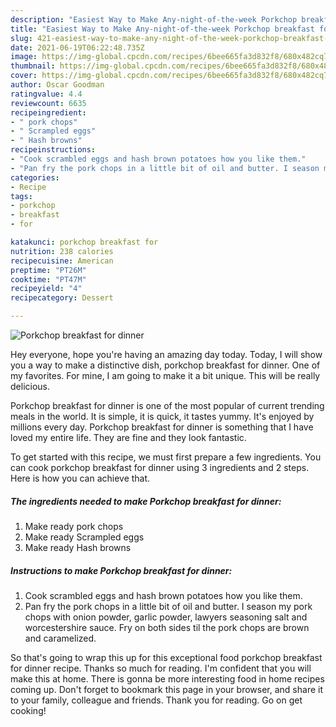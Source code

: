 ```yaml
---
description: "Easiest Way to Make Any-night-of-the-week Porkchop breakfast for dinner"
title: "Easiest Way to Make Any-night-of-the-week Porkchop breakfast for dinner"
slug: 421-easiest-way-to-make-any-night-of-the-week-porkchop-breakfast-for-dinner
date: 2021-06-19T06:22:48.735Z
image: https://img-global.cpcdn.com/recipes/6bee665fa3d832f8/680x482cq70/porkchop-breakfast-for-dinner-recipe-main-photo.jpg
thumbnail: https://img-global.cpcdn.com/recipes/6bee665fa3d832f8/680x482cq70/porkchop-breakfast-for-dinner-recipe-main-photo.jpg
cover: https://img-global.cpcdn.com/recipes/6bee665fa3d832f8/680x482cq70/porkchop-breakfast-for-dinner-recipe-main-photo.jpg
author: Oscar Goodman
ratingvalue: 4.4
reviewcount: 6635
recipeingredient:
- " pork chops"
- " Scrampled eggs"
- " Hash browns"
recipeinstructions:
- "Cook scrambled eggs and hash brown potatoes how you like them."
- "Pan fry the pork chops in a little bit of oil and butter. I season my pork chops with onion powder, garlic powder, lawyers seasoning salt and worcestershire sauce. Fry on both sides til the pork chops are brown and caramelized."
categories:
- Recipe
tags:
- porkchop
- breakfast
- for

katakunci: porkchop breakfast for 
nutrition: 238 calories
recipecuisine: American
preptime: "PT26M"
cooktime: "PT47M"
recipeyield: "4"
recipecategory: Dessert

---
```



![Porkchop breakfast for dinner](https://img-global.cpcdn.com/recipes/6bee665fa3d832f8/680x482cq70/porkchop-breakfast-for-dinner-recipe-main-photo.jpg)

Hey everyone, hope you're having an amazing day today. Today, I will show you a way to make a distinctive dish, porkchop breakfast for dinner. One of my favorites. For mine, I am going to make it a bit unique. This will be really delicious.



Porkchop breakfast for dinner is one of the most popular of current trending meals in the world. It is simple, it is quick, it tastes yummy. It's enjoyed by millions every day. Porkchop breakfast for dinner is something that I have loved my entire life. They are fine and they look fantastic.


To get started with this recipe, we must first prepare a few ingredients. You can cook porkchop breakfast for dinner using 3 ingredients and 2 steps. Here is how you can achieve that.

<!--inarticleads1-->

##### The ingredients needed to make Porkchop breakfast for dinner:

1. Make ready  pork chops
1. Make ready  Scrampled eggs
1. Make ready  Hash browns




<!--inarticleads2-->

##### Instructions to make Porkchop breakfast for dinner:

1. Cook scrambled eggs and hash brown potatoes how you like them.
1. Pan fry the pork chops in a little bit of oil and butter. I season my pork chops with onion powder, garlic powder, lawyers seasoning salt and worcestershire sauce. Fry on both sides til the pork chops are brown and caramelized.




So that's going to wrap this up for this exceptional food porkchop breakfast for dinner recipe. Thanks so much for reading. I'm confident that you will make this at home. There is gonna be more interesting food in home recipes coming up. Don't forget to bookmark this page in your browser, and share it to your family, colleague and friends. Thank you for reading. Go on get cooking!
